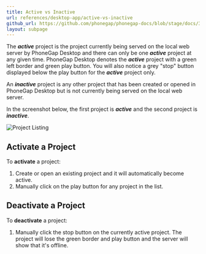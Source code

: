 ```yaml
---
title: Active vs Inactive
url: references/desktop-app/active-vs-inactive
github_url: https://github.com/phonegap/phonegap-docs/blob/stage/docs/3-references/desktop-app/4-active-vs-inactive.html.md
layout: subpage
---
```


The ***active*** project is the project currently being served on the local web server by PhoneGap Desktop and there can only be one ***active*** project at any given time. PhoneGap Desktop denotes the ***active*** project with  a green left border and green play button. You will also notice a grey "stop" button displayed below the play button for the ***active*** project only.

An ***inactive*** project is any other project that has been created or opened in PhoneGap Desktop but is not currently being served on the local web server.

In the screenshot below, the first project is ***active*** and the second project is ***inactive***.

![Project Listing](../../../images/docs-active-project.png)

## Activate a Project

To **activate** a project:

1. Create or open an existing project and it will automatically become active.
1. Manually click on the play button for any project in the list.

## Deactivate a Project

To **deactivate** a project:

1. Manually click the stop button on the currently active project. The project will lose the green border and play button and the server will show that it's offline.
